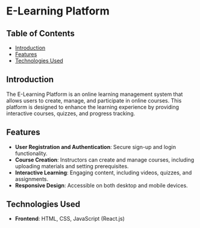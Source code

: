 # E-Learning Platform

## Table of Contents
- [Introduction](#introduction)
- [Features](#features)
- [Technologies Used](#technologies-used)

## Introduction
The E-Learning Platform is an online learning management system that allows users to create, manage, and participate in online courses. This platform is designed to enhance the learning experience by providing interactive courses, quizzes, and progress tracking.

## Features
- **User Registration and Authentication**: Secure sign-up and login functionality.
- **Course Creation**: Instructors can create and manage courses, including uploading materials and setting prerequisites.
- **Interactive Learning**: Engaging content, including videos, quizzes, and assignments.
- **Responsive Design**: Accessible on both desktop and mobile devices.

## Technologies Used
- **Frontend**: HTML, CSS, JavaScript (React.js)

